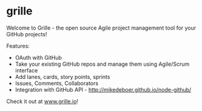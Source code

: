 # grille

Welcome to Grille - the open source Agile project management tool for your GitHub projects!

Features:
- OAuth with GitHub
- Take your existing GitHub repos and manage them using Agile/Scrum interface
- Add lanes, cards, story points, sprints
- Issues, Comments, Collaborators
- Integration with GitHub API - http://mikedeboer.github.io/node-github/

Check it out at www.grille.io!
